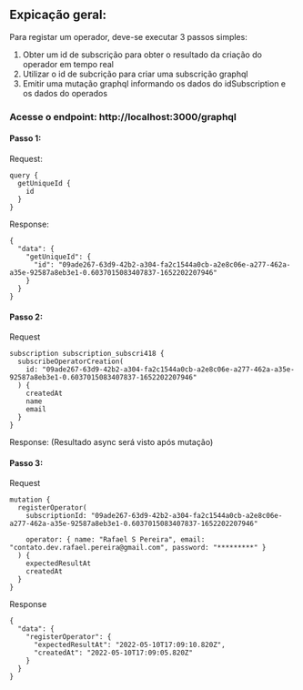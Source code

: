 ## Expicação geral:

Para registar um operador, deve-se executar 3 passos simples:

1. Obter um id de subscrição para obter o resultado da criação do operador em tempo real
2. Utilizar o id de subcrição para criar uma subscrição graphql
3. Emitir uma mutação graphql informando os dados do idSubscription e os dados do operados

### Acesse o endpoint: http://localhost:3000/graphql

#### Passo 1:

Request:

```
query {
  getUniqueId {
    id
  }
}
```

Response:

```
{
  "data": {
    "getUniqueId": {
      "id": "09ade267-63d9-42b2-a304-fa2c1544a0cb-a2e8c06e-a277-462a-a35e-92587a8eb3e1-0.6037015083407837-1652202207946"
    }
  }
}
```

#### Passo 2:

Request

```
subscription subscription_subscri418 {
  subscribeOperatorCreation(
    id: "09ade267-63d9-42b2-a304-fa2c1544a0cb-a2e8c06e-a277-462a-a35e-92587a8eb3e1-0.6037015083407837-1652202207946"
  ) {
    createdAt
    name
    email
  }
}
```

Response: (Resultado async será visto após mutação)

#### Passo 3:

Request

```
mutation {
  registerOperator(
    subscriptionId: "09ade267-63d9-42b2-a304-fa2c1544a0cb-a2e8c06e-a277-462a-a35e-92587a8eb3e1-0.6037015083407837-1652202207946"

    operator: { name: "Rafael S Pereira", email: "contato.dev.rafael.pereira@gmail.com", password: "*********" }
  ) {
    expectedResultAt
    createdAt
  }
}

```

Response

```
{
  "data": {
    "registerOperator": {
      "expectedResultAt": "2022-05-10T17:09:10.820Z",
      "createdAt": "2022-05-10T17:09:05.820Z"
    }
  }
}

```
